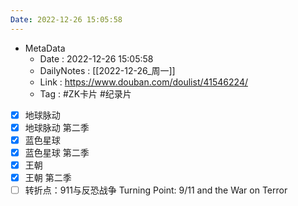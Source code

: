 ```yaml
---
Date: 2022-12-26 15:05:58
---
```

- MetaData
	- Date : 2022-12-26 15:05:58
	- DailyNotes : [[2022-12-26_周一]]
	- Link : https://www.douban.com/doulist/41546224/
	- Tag : #ZK卡片 #纪录片

- [x] 地球脉动
- [x] 地球脉动 第二季
- [x] 蓝色星球
- [x] 蓝色星球 第二季
- [x] 王朝
- [x] 王朝 第二季
- [ ] 转折点：911与反恐战争 Turning Point: 9/11 and the War on Terror